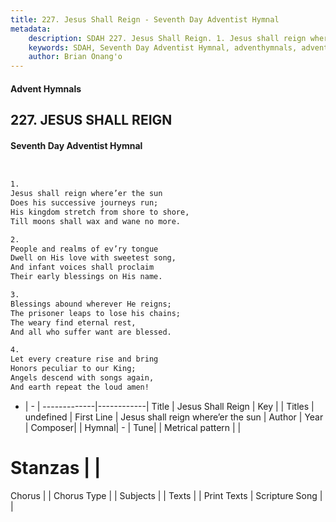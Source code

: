 ```yaml
---
title: 227. Jesus Shall Reign - Seventh Day Adventist Hymnal
metadata:
    description: SDAH 227. Jesus Shall Reign. 1. Jesus shall reign where’er the sun Does his successive journeys run; His kingdom stretch from shore to shore, Till moons shall wax and wane no more.
    keywords: SDAH, Seventh Day Adventist Hymnal, adventhymnals, advent hymnals, Jesus Shall Reign, Jesus shall reign where’er the sun 
    author: Brian Onang'o
---
```


#### Advent Hymnals
## 227. JESUS SHALL REIGN
#### Seventh Day Adventist Hymnal

```txt


1.
Jesus shall reign where’er the sun
Does his successive journeys run;
His kingdom stretch from shore to shore,
Till moons shall wax and wane no more.

2.
People and realms of ev’ry tongue
Dwell on His love with sweetest song,
And infant voices shall proclaim
Their early blessings on His name.

3.
Blessings abound wherever He reigns;
The prisoner leaps to lose his chains;
The weary find eternal rest,
And all who suffer want are blessed.

4.
Let every creature rise and bring
Honors peculiar to our King;
Angels descend with songs again,
And earth repeat the loud amen!


```

- |   -  |
-------------|------------|
Title | Jesus Shall Reign |
Key |  |
Titles | undefined |
First Line | Jesus shall reign where’er the sun |
Author | 
Year | 
Composer|  |
Hymnal|  - |
Tune|  |
Metrical pattern | |
# Stanzas |  |
Chorus |  |
Chorus Type |  |
Subjects |  |
Texts |  |
Print Texts | 
Scripture Song |  |
  
